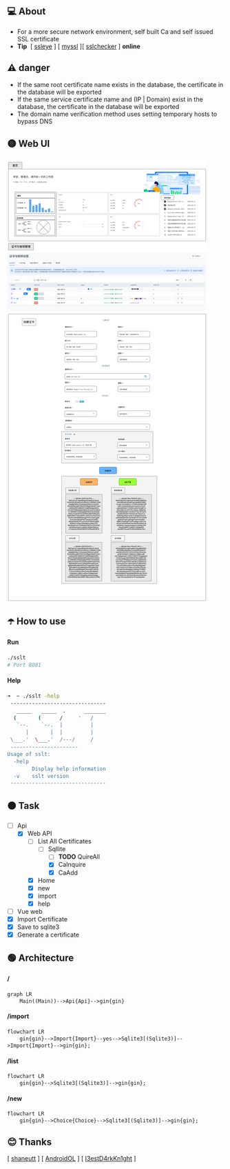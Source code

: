 ## 💻 About

- For a more secure network environment, self built Ca and self issued SSL certificate
- **Tip**  \[ [ssleye](https://www.ssleye.com/self_sign.html) ] \[ [myssl](https://myssl.com/create_test_cert.html) ]\[ [sslchecker](https://www.sslchecker.com/csr/self_signed) ] **online**

## ⚠️ danger

- If the same root certificate name exists in the database, the certificate in the database will be exported
- If the same service certificate name and (IP | Domain) exist in the database, the certificate in the database will be exported
- The domain name verification method uses setting temporary hosts to bypass DNS

## 🟡  Web UI

![](demo.png)

## ☂️ How to use

#### Run

```bash
./sslt
# Port 8081
```

#### Help

```bash
➜  ~ ./sslt -help
 -------------------------------
   _____   _____  .      _______
  (       (      /     '   /
   `--.    `--.  |         |
      |       |  |         |
 \___.'  \___.'  /---/     /
 ----------------------
Usage of sslt:
  -help
        Display help information
  -v    sslt version
 -------------------------------
```

## 🟠 Task
- [ ] Api
  - [x] Web API
    - [ ] List All Certificates
      - [ ] Sqllite
        - [ ] **TODO** QuireAll
        - [x] CaInquire
        - [x] CaAdd
    - [x] Home
    - [x] new
    - [x] import
    - [x] help
  
- [ ] Vue web
- [x] Import Certificate
- [x] Save to sqlite3
- [x] Generate a certificate

## 🟢 Architecture

#### /


```mermaid
graph LR
    Main((Main))-->Api{Api}-->gin{gin}
```

#### /import


```mermaid
flowchart LR
    gin{gin}-->Import{Import}--yes-->Sqlite3[(Sqlite3)]-->Import{Import}-->gin{gin};
```

#### /list


```mermaid
flowchart LR
    gin{gin}-->Sqlite3[(Sqlite3)]-->gin{gin};
```

#### /new
```mermaid
flowchart LR
    gin{gin}-->Choice{Choice}-->Sqlite3[(Sqlite3)]-->gin{gin};
```

## 😊 Thanks

\[ [shaneutt](https://gist.github.com/shaneutt/5e1995295cff6721c89a71d13a71c251) ]  \[  [AndroidOL](https://post.m.smzdm.com/p/715145/) ]  \[ [I3estD4rkKn1ght](https://github.com/I3estD4rkKn1ght) ]